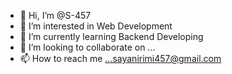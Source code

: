 - 👋 Hi, I’m @S-457
- 👀 I’m interested in Web Development
- 🌱 I’m currently learning Backend Developing
- 💞️ I’m looking to collaborate on ...
- 📫 How to reach me ...sayanirimi457@gmail.com

<!---
S-457/S-457 is a ✨ special ✨ repository because its `README.md` (this file) appears on your GitHub profile.
You can click the Preview link to take a look at your changes.
--->
